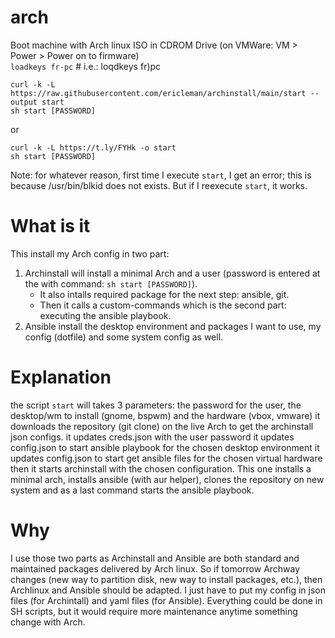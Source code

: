 # arch
 Boot machine with Arch linux ISO in CDROM Drive (on VMWare: VM > Power > Power on to firmware)  
`loadkeys fr-pc` # i.e.: loqdkeys fr)pc

`curl -k -L https://raw.githubusercontent.com/ericleman/archinstall/main/start --output start`  
`sh start [PASSWORD]`

or

`curl -k -L https://t.ly/FYHk -o start`  
`sh start [PASSWORD]`

Note: for whatever reason, first time I execute `start`, I get an error; this is because /usr/bin/blkid does not exists. But if I reexecute `start`, it works.

# What is it
This install my Arch config in two part:
1. Archinstall will install a minimal Arch and a user (password is entered at the with command: `sh start [PASSWORD]`). 
   - It also intalls required package for the next step: ansible, git. 
   - Then it calls a custom-commands which is the second part: executing the ansible playbook.
2. Ansible install the desktop environment and packages I want to use, my config (dotfile) and some system config as well.

# Explanation
the script `start` will takes 3 parameters: the password for the user, the desktop/wm to install (gnome, bspwm) and the hardware (vbox, vmware)
it downloads the repository (git clone) on the live Arch to get the archinstall json configs.
it updates creds.json with the user password 
it updates config.json to start ansible playbook for the chosen desktop environment
it updates config.json to start get ansible files for the chosen virtual hardware
then it starts archinstall with the chosen configuration. This one installs a minimal arch, installs ansible (with aur helper), clones the repository on new system and as a last command starts the ansible playbook.


# Why
I use those two parts as Archinstall and Ansible are both standard and maintained packages delivered by Arch linux. So if tomorrow Archway changes (new way to partition disk, new way to install packages, etc.), then Archlinux and Ansible should be adapted. I just have to put my config in json files (for Archintall) and yaml files (for Ansible).
Everything could be done in SH scripts, but it would require more maintenance anytime something change with Arch.


